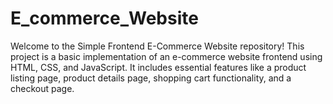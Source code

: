 # E_commerce_Website
Welcome to the Simple Frontend E-Commerce Website repository! This project is a basic implementation of an e-commerce website frontend using HTML, CSS, and JavaScript. It includes essential features like a product listing page, product details page, shopping cart functionality, and a checkout page.
